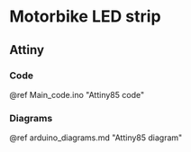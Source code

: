 # Motorbike LED strip
## Attiny
### Code
@ref Main_code.ino "Attiny85 code"
### Diagrams
@ref arduino_diagrams.md "Attiny85 diagram"